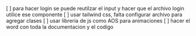[ ] para hacer login se puede reutilzar el input y hacer que el archivo login utilice ese componente
[ ] usar tailwind css, falta configurar archivo para agregar clases
[ ] usar libreria de js como AOS para animaciones
[ ] hacer el word con toda la documentacion y el codigo